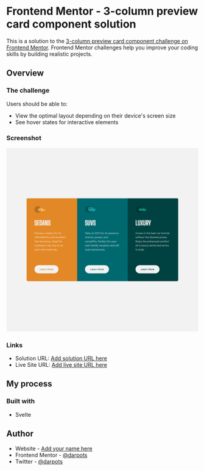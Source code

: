 # Frontend Mentor - 3-column preview card component solution

This is a solution to the [3-column preview card component challenge on Frontend Mentor](https://www.frontendmentor.io/challenges/3column-preview-card-component-pH92eAR2-). Frontend Mentor challenges help you improve your coding skills by building realistic projects.

## Overview

### The challenge

Users should be able to:

- View the optimal layout depending on their device's screen size
- See hover states for interactive elements

### Screenshot

![](./screenshot.png)

### Links

- Solution URL: [Add solution URL here](https://github.com/darpots/fm-3col-preview-card)
- Live Site URL: [Add live site URL here](https://your-live-site-url.com)

## My process

### Built with

- Svelte

## Author

- Website - [Add your name here](https://www.darpots.dev)
- Frontend Mentor - [@darpots](https://www.frontendmentor.io/profile/darpots)
- Twitter - [@darpots](https://www.twitter.com/darpots)
